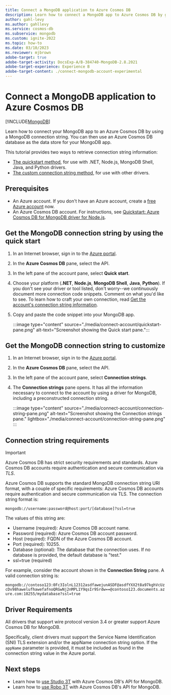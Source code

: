 ```yaml
---
title: Connect a MongoDB application to Azure Cosmos DB
description: Learn how to connect a MongoDB app to Azure Cosmos DB by getting the connection string from Azure portal.
author: gahl-levy
ms.author: gahllevy
ms.service: cosmos-db
ms.subservice: mongodb
ms.custom: ignite-2022
ms.topic: how-to
ms.date: 03/10/2023
ms.reviewer: mjbrown
adobe-target: true
adobe-target-activity: DocsExp-A/B-384740-MongoDB-2.8.2021
adobe-target-experience: Experience B
adobe-target-content: ./connect-mongodb-account-experimental
---
```


# Connect a MongoDB application to Azure Cosmos DB

[!INCLUDE[MongoDB](../includes/appliesto-mongodb.md)]

Learn how to connect your MongoDB app to an Azure Cosmos DB by using a MongoDB connection string. You can then use an Azure Cosmos DB database as the data store for your MongoDB app.

This tutorial provides two ways to retrieve connection string information:

* [The quickstart method](#get-the-mongodb-connection-string-by-using-the-quick-start), for use with .NET, Node.js, MongoDB Shell, Java, and Python drivers.
* [The custom connection string method](#get-the-mongodb-connection-string-to-customize), for use with other drivers.

## Prerequisites

* An Azure account. If you don't have an Azure account, create a [free Azure account](https://azure.microsoft.com/free/) now.
* An Azure Cosmos DB account. For instructions, see [Quickstart: Azure Cosmos DB for MongoDB driver for Node.js](create-mongodb-dotnet.md).

## Get the MongoDB connection string by using the quick start

1. In an Internet browser, sign in to the [Azure portal](https://portal.azure.com).
1. In the **Azure Cosmos DB** pane, select the API.
1. In the left pane of the account pane, select **Quick start**.
1. Choose your platform (**.NET**, **Node.js**, **MongoDB Shell**, **Java**, **Python**). If you don't see your driver or tool listed, don't worry--we continuously document more connection code snippets. Comment on what you'd like to see. To learn how to craft your own connection, read [Get the account's connection string information](#get-the-mongodb-connection-string-to-customize).
1. Copy and paste the code snippet into your MongoDB app.

    :::image type="content" source="./media/connect-account/quickstart-pane.png" alt-text="Screenshot showing the Quick start pane.":::

## Get the MongoDB connection string to customize

1. In an Internet browser, sign in to the [Azure portal](https://portal.azure.com).
1. In the **Azure Cosmos DB** pane, select the API.
1. In the left pane of the account pane, select **Connection strings**.
1. The **Connection strings** pane opens. It has all the information necessary to connect to the account by using a driver for MongoDB, including a preconstructed connection string.

    :::image type="content" source="./media/connect-account/connection-string-pane.png" alt-text="Screenshot showing the Connection strings pane." lightbox="./media/connect-account/connection-string-pane.png" :::

## Connection string requirements

> [!IMPORTANT]
> Azure Cosmos DB has strict security requirements and standards. Azure Cosmos DB accounts require authentication and secure communication via *TLS*.

Azure Cosmos DB supports the standard MongoDB connection string URI format, with a couple of specific requirements: Azure Cosmos DB accounts require authentication and secure communication via TLS. The connection string format is:

`mongodb://username:password@host:port/[database]?ssl=true`

The values of this string are:

* Username (required): Azure Cosmos DB account name.
* Password (required): Azure Cosmos DB account password.
* Host (required): FQDN of the Azure Cosmos DB account.
* Port (required): 10255.
* Database (optional): The database that the connection uses. If no database is provided, the default database is "test."
* ssl=true (required)

For example, consider the account shown in the **Connection String** pane. A valid connection string is:

`mongodb://contoso123:0Fc3IolnL12312asdfawejunASDF@asdfYXX2t8a97kghVcUzcDv98hawelufhawefafnoQRGwNj2nMPL1Y9qsIr9Srdw==@contoso123.documents.azure.com:10255/mydatabase?ssl=true`

## Driver Requirements

All drivers that support wire protocol version 3.4 or greater support Azure Cosmos DB for MongoDB.

Specifically, client drivers must support the Service Name Identification (SNI) TLS extension and/or the appName connection string option. If the `appName` parameter is provided, it must be included as found in the connection string value in the Azure portal.

## Next steps

* Learn how to [use Studio 3T](connect-using-mongochef.md) with Azure Cosmos DB's API for MongoDB.
* Learn how to [use Robo 3T](connect-using-robomongo.md) with Azure Cosmos DB's API for MongoDB.
